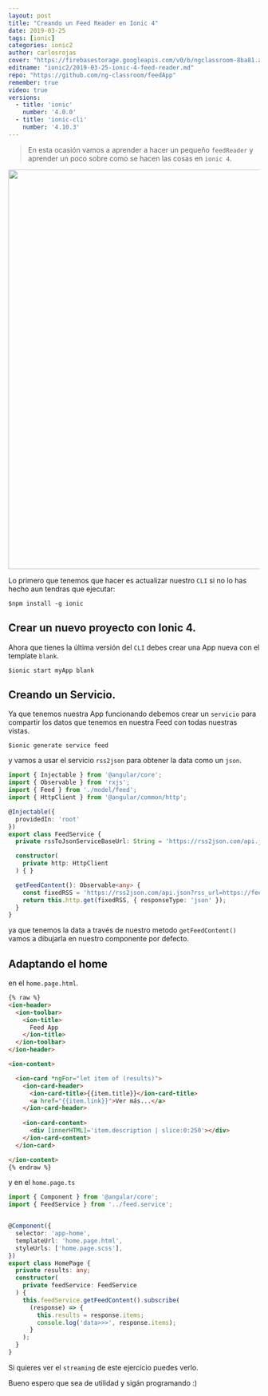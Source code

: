 ```yaml
---
layout: post
title: "Creando un Feed Reader en Ionic 4"
date: 2019-03-25
tags: [ionic]
categories: ionic2
author: carlosrojas
cover: "https://firebasestorage.googleapis.com/v0/b/ngclassroom-8ba81.appspot.com/o/posts%2F2019-03-25-ionic-4-feed-reader%2FionicCover.png?alt=media&token=7e8f3d08-1b0d-40a5-972d-c61cf0753958"
editname: "ionic2/2019-03-25-ionic-4-feed-reader.md"
repo: "https://github.com/ng-classroom/feedApp"
remember: true
video: true
versions:
  - title: 'ionic'
    number: '4.0.0'
  - title: 'ionic-cli'
    number: '4.10.3'
---
```


> En esta ocasión vamos a aprender a hacer un pequeño `feedReader` y aprender un poco sobre como se hacen las cosas en `ionic 4`.

<img width="1440" height="800" class="responsive" src="https://firebasestorage.googleapis.com/v0/b/ngclassroom-8ba81.appspot.com/o/posts%2F2019-03-25-ionic-4-feed-reader%2FionicCover.png?alt=media&token=7e8f3d08-1b0d-40a5-972d-c61cf0753958">

 

Lo primero que tenemos que hacer es actualizar nuestro `CLI` si no lo has hecho aun tendras que ejecutar:

```
$npm install -g ionic
```

## Crear un nuevo proyecto con Ionic 4.

Ahora que tienes  la última versión del `CLI` debes crear una App nueva con el template `blank`.

````
$ionic start myApp blank
````

## Creando un Servicio.

Ya que tenemos nuestra App funcionando debemos crear un `servicio` para compartir los datos que tenemos en nuestra Feed con todas nuestras vistas.

````
$ionic generate service feed
````

y vamos a usar el servicio `rss2json` para obtener la data como un `json`.

```ts
import { Injectable } from '@angular/core';
import { Observable } from 'rxjs';
import { Feed } from './model/feed';
import { HttpClient } from '@angular/common/http';

@Injectable({
  providedIn: 'root'
})
export class FeedService {
  private rssToJsonServiceBaseUrl: String = 'https://rss2json.com/api.json?rss_url=';

  constructor(
    private http: HttpClient
  ) { }

  getFeedContent(): Observable<any> {
    const fixedRSS = 'https://rss2json.com/api.json?rss_url=https://feeds.feedburner.com/Ion-book';
    return this.http.get(fixedRSS, { responseType: 'json' });
  }
}
```




ya que tenemos la data a través de nuestro metodo `getFeedContent()` vamos a dibujarla en nuestro componente por defecto.

## Adaptando el home

en el `home.page.html`.

```html
{% raw %}
<ion-header>
  <ion-toolbar>
    <ion-title>
      Feed App
    </ion-title>
  </ion-toolbar>
</ion-header>

<ion-content>

  <ion-card *ngFor="let item of (results)">
    <ion-card-header>
      <ion-card-title>{{item.title}}</ion-card-title>
      <a href="{{item.link}}">Ver más...</a>
    </ion-card-header>
  
    <ion-card-content>
      <div [innerHTML]='item.description | slice:0:250'></div>
    </ion-card-content>
  </ion-card>

</ion-content>
{% endraw %}
```

y en el `home.page.ts`

```ts
import { Component } from '@angular/core';
import { FeedService } from '../feed.service';


@Component({
  selector: 'app-home',
  templateUrl: 'home.page.html',
  styleUrls: ['home.page.scss'],
})
export class HomePage {
  private results: any;
  constructor(
    private feedService: FeedService
  ) {
    this.feedService.getFeedContent().subscribe(
      (response) => {
        this.results = response.items;
        console.log('data>>>', response.items);
      }
    );
  }
}
```

Si quieres ver el `streaming` de este ejercicio puedes verlo.

<amp-youtube width="560" 
            height="315"
            class="responsive"
            data-videoid="1FWR9YAruqg"></amp-youtube>

Bueno espero que sea de utilidad y sigán programando :)
